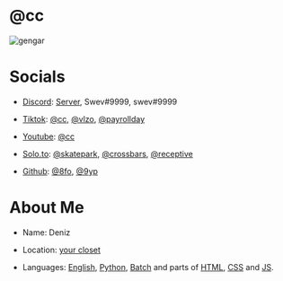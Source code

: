 # @cc

![gengar](https://cdn.discordapp.com/banners/853663061033353237/a_f793ffe468ede0024dbcaf1fa2237b42.gif?size=1280 "hey <3")


# Socials

- [Discord](https://discord.com): [Server](https://dsc.gg/rewind), Swev#9999, swev#9999

- [Tiktok](https://www.tiktok.com): [@cc](https://www.tiktok.com/@cc), [@vlzo](https://www.tiktok.com/@vlzo), [@payrollday](https://www.tiktok.com/@payrollday)

- [Youtube](https://www.youtube.com): [@cc](https://www.youtube.com/channel/UCuR2lDJscysjCR10CyjPztw)

- [Solo.to](https://solo.to): [@skatepark](https://solo.to/skatepark), [@crossbars](https://solo.to/crossbars), [@receptive](https://solo.to/receptive)

- [Github](https://github.com): [@8fo](https://github.com/8fo), [@9yp](https://github.com/9yp)


# About Me

- Name: Deniz

- Location: [your closet](https://image.shutterstock.com/image-photo/dark-wood-closet-inside-house-260nw-1557739319.jpg)

- Languages: [English](https://dictionary.cambridge.org/), [Python](https://python.org), [Batch](https://en.wikipedia.org/wiki/Batch_file) and parts of [HTML](https://en.wikipedia.org/wiki/HTML), [CSS](https://en.wikipedia.org/wiki/CSS) and [JS](https://en.wikipedia.org/wiki/JS).
